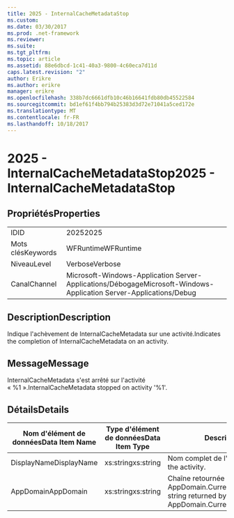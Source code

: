 ```yaml
---
title: 2025 - InternalCacheMetadataStop
ms.custom: 
ms.date: 03/30/2017
ms.prod: .net-framework
ms.reviewer: 
ms.suite: 
ms.tgt_pltfrm: 
ms.topic: article
ms.assetid: 88e6dbcd-1c41-40a3-9800-4c60eca7d11d
caps.latest.revision: "2"
author: Erikre
ms.author: erikre
manager: erikre
ms.openlocfilehash: 338b7dc6661dfb10c46b16641fdb80db45522584
ms.sourcegitcommit: bd1ef61f4bb794b25383d3d72e71041a5ced172e
ms.translationtype: MT
ms.contentlocale: fr-FR
ms.lasthandoff: 10/18/2017
---
```

# <a name="2025---internalcachemetadatastop"></a><span data-ttu-id="0195e-102">2025 - InternalCacheMetadataStop</span><span class="sxs-lookup"><span data-stu-id="0195e-102">2025 - InternalCacheMetadataStop</span></span>
## <a name="properties"></a><span data-ttu-id="0195e-103">Propriétés</span><span class="sxs-lookup"><span data-stu-id="0195e-103">Properties</span></span>  
  
|||  
|-|-|  
|<span data-ttu-id="0195e-104">ID</span><span class="sxs-lookup"><span data-stu-id="0195e-104">ID</span></span>|<span data-ttu-id="0195e-105">2025</span><span class="sxs-lookup"><span data-stu-id="0195e-105">2025</span></span>|  
|<span data-ttu-id="0195e-106">Mots clés</span><span class="sxs-lookup"><span data-stu-id="0195e-106">Keywords</span></span>|<span data-ttu-id="0195e-107">WFRuntime</span><span class="sxs-lookup"><span data-stu-id="0195e-107">WFRuntime</span></span>|  
|<span data-ttu-id="0195e-108">Niveau</span><span class="sxs-lookup"><span data-stu-id="0195e-108">Level</span></span>|<span data-ttu-id="0195e-109">Verbose</span><span class="sxs-lookup"><span data-stu-id="0195e-109">Verbose</span></span>|  
|<span data-ttu-id="0195e-110">Canal</span><span class="sxs-lookup"><span data-stu-id="0195e-110">Channel</span></span>|<span data-ttu-id="0195e-111">Microsoft-Windows-Application Server-Applications/Débogage</span><span class="sxs-lookup"><span data-stu-id="0195e-111">Microsoft-Windows-Application Server-Applications/Debug</span></span>|  
  
## <a name="description"></a><span data-ttu-id="0195e-112">Description</span><span class="sxs-lookup"><span data-stu-id="0195e-112">Description</span></span>  
 <span data-ttu-id="0195e-113">Indique l'achèvement de InternalCacheMetadata sur une activité.</span><span class="sxs-lookup"><span data-stu-id="0195e-113">Indicates the completion of InternalCacheMetadata on an activity.</span></span>  
  
## <a name="message"></a><span data-ttu-id="0195e-114">Message</span><span class="sxs-lookup"><span data-stu-id="0195e-114">Message</span></span>  
 <span data-ttu-id="0195e-115">InternalCacheMetadata s'est arrêté sur l'activité « %1 ».</span><span class="sxs-lookup"><span data-stu-id="0195e-115">InternalCacheMetadata stopped on activity '%1'.</span></span>  
  
## <a name="details"></a><span data-ttu-id="0195e-116">Détails</span><span class="sxs-lookup"><span data-stu-id="0195e-116">Details</span></span>  
  
|<span data-ttu-id="0195e-117">Nom d'élément de données</span><span class="sxs-lookup"><span data-stu-id="0195e-117">Data Item Name</span></span>|<span data-ttu-id="0195e-118">Type d'élément de données</span><span class="sxs-lookup"><span data-stu-id="0195e-118">Data Item Type</span></span>|<span data-ttu-id="0195e-119">Description</span><span class="sxs-lookup"><span data-stu-id="0195e-119">Description</span></span>|  
|--------------------|--------------------|-----------------|  
|<span data-ttu-id="0195e-120">DisplayName</span><span class="sxs-lookup"><span data-stu-id="0195e-120">DisplayName</span></span>|<span data-ttu-id="0195e-121">xs:string</span><span class="sxs-lookup"><span data-stu-id="0195e-121">xs:string</span></span>|<span data-ttu-id="0195e-122">Nom complet de l'activité.</span><span class="sxs-lookup"><span data-stu-id="0195e-122">The display name of the activity.</span></span>|  
|<span data-ttu-id="0195e-123">AppDomain</span><span class="sxs-lookup"><span data-stu-id="0195e-123">AppDomain</span></span>|<span data-ttu-id="0195e-124">xs:string</span><span class="sxs-lookup"><span data-stu-id="0195e-124">xs:string</span></span>|<span data-ttu-id="0195e-125">Chaîne retournée par AppDomain.CurrentDomain.FriendlyName.</span><span class="sxs-lookup"><span data-stu-id="0195e-125">The string returned by AppDomain.CurrentDomain.FriendlyName.</span></span>|
